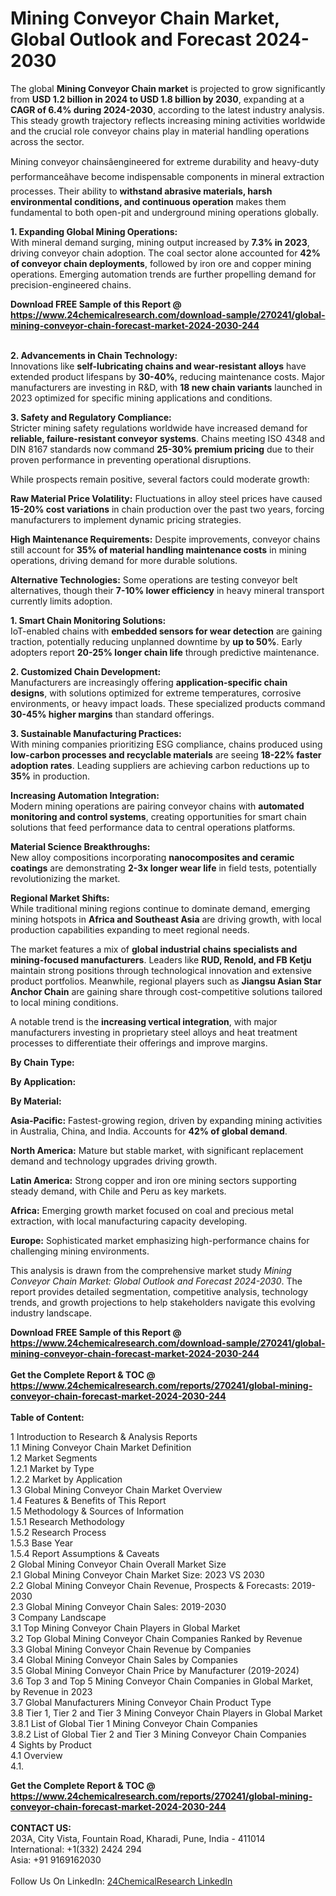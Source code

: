 <h1>Mining Conveyor Chain Market, Global Outlook and Forecast 2024-2030</h1><p>The global <strong>Mining Conveyor Chain market</strong> is projected to grow significantly from <strong>USD 1.2 billion in 2024 to USD 1.8 billion by 2030</strong>, expanding at a <strong>CAGR of 6.4% during 2024-2030</strong>, according to the latest industry analysis. This steady growth trajectory reflects increasing mining activities worldwide and the crucial role conveyor chains play in material handling operations across the sector.</p><p>Mining conveyor chainsâengineered for extreme durability and heavy-duty performanceâhave become indispensable components in mineral extraction processes. Their ability to <strong>withstand abrasive materials, harsh environmental conditions, and continuous operation</strong> makes them fundamental to both open-pit and underground mining operations globally.</p><p><strong>1. Expanding Global Mining Operations:</strong><br>
With mineral demand surging, mining output increased by <strong>7.3% in 2023</strong>, driving conveyor chain adoption. The coal sector alone accounted for <strong>42% of conveyor chain deployments</strong>, followed by iron ore and copper mining operations. Emerging automation trends are further propelling demand for precision-engineered chains.</p><div><b>Download FREE Sample of this Report @ 
            <a href="https://www.24chemicalresearch.com/download-sample/270241/global-mining-conveyor-chain-forecast-market-2024-2030-244">
            https://www.24chemicalresearch.com/download-sample/270241/global-mining-conveyor-chain-forecast-market-2024-2030-244</a></b></div><br><p><strong>2. Advancements in Chain Technology:</strong><br>
Innovations like <strong>self-lubricating chains and wear-resistant alloys</strong> have extended product lifespans by <strong>30-40%</strong>, reducing maintenance costs. Major manufacturers are investing in R&amp;D, with <strong>18 new chain variants</strong> launched in 2023 optimized for specific mining applications and conditions.</p><p><strong>3. Safety and Regulatory Compliance:</strong><br>
Stricter mining safety regulations worldwide have increased demand for <strong>reliable, failure-resistant conveyor systems</strong>. Chains meeting ISO 4348 and DIN 8167 standards now command <strong>25-30% premium pricing</strong> due to their proven performance in preventing operational disruptions.</p><p>While prospects remain positive, several factors could moderate growth:</p><p><strong>Raw Material Price Volatility:</strong> Fluctuations in alloy steel prices have caused <strong>15-20% cost variations</strong> in chain production over the past two years, forcing manufacturers to implement dynamic pricing strategies.</p><p><strong>High Maintenance Requirements:</strong> Despite improvements, conveyor chains still account for <strong>35% of material handling maintenance costs</strong> in mining operations, driving demand for more durable solutions.</p><p><strong>Alternative Technologies:</strong> Some operations are testing conveyor belt alternatives, though their <strong>7-10% lower efficiency</strong> in heavy mineral transport currently limits adoption.</p><p><strong>1. Smart Chain Monitoring Solutions:</strong><br>
IoT-enabled chains with <strong>embedded sensors for wear detection</strong> are gaining traction, potentially reducing unplanned downtime by <strong>up to 50%</strong>. Early adopters report <strong>20-25% longer chain life</strong> through predictive maintenance.</p><p><strong>2. Customized Chain Development:</strong><br>
Manufacturers are increasingly offering <strong>application-specific chain designs</strong>, with solutions optimized for extreme temperatures, corrosive environments, or heavy impact loads. These specialized products command <strong>30-45% higher margins</strong> than standard offerings.</p><p><strong>3. Sustainable Manufacturing Practices:</strong><br>
With mining companies prioritizing ESG compliance, chains produced using <strong>low-carbon processes and recyclable materials</strong> are seeing <strong>18-22% faster adoption rates</strong>. Leading suppliers are achieving carbon reductions up to <strong>35%</strong> in production.</p><p><strong>Increasing Automation Integration:</strong><br>
	Modern mining operations are pairing conveyor chains with <strong>automated monitoring and control systems</strong>, creating opportunities for smart chain solutions that feed performance data to central operations platforms.</p><p><strong>Material Science Breakthroughs:</strong><br>
	New alloy compositions incorporating <strong>nanocomposites and ceramic coatings</strong> are demonstrating <strong>2-3x longer wear life</strong> in field tests, potentially revolutionizing the market.</p><p><strong>Regional Market Shifts:</strong><br>
	While traditional mining regions continue to dominate demand, emerging mining hotspots in <strong>Africa and Southeast Asia</strong> are driving growth, with local production capabilities expanding to meet regional needs.</p><p>The market features a mix of <strong>global industrial chains specialists and mining-focused manufacturers</strong>. Leaders like <strong>RUD, Renold, and FB Ketju</strong> maintain strong positions through technological innovation and extensive product portfolios. Meanwhile, regional players such as <strong>Jiangsu Asian Star Anchor Chain</strong> are gaining share through cost-competitive solutions tailored to local mining conditions.</p><p>A notable trend is the <strong>increasing vertical integration</strong>, with major manufacturers investing in proprietary steel alloys and heat treatment processes to differentiate their offerings and improve margins.</p><p><strong>By Chain Type:</strong></p><p><strong>By Application:</strong></p><p><strong>By Material:</strong></p><p><strong>Asia-Pacific:</strong> Fastest-growing region, driven by expanding mining activities in Australia, China, and India. Accounts for <strong>42% of global demand</strong>.</p><p><strong>North America:</strong> Mature but stable market, with significant replacement demand and technology upgrades driving growth.</p><p><strong>Latin America:</strong> Strong copper and iron ore mining sectors supporting steady demand, with Chile and Peru as key markets.</p><p><strong>Africa:</strong> Emerging growth market focused on coal and precious metal extraction, with local manufacturing capacity developing.</p><p><strong>Europe:</strong> Sophisticated market emphasizing high-performance chains for challenging mining environments.</p><p>This analysis is drawn from the comprehensive market study <em>Mining Conveyor Chain Market: Global Outlook and Forecast 2024-2030</em>. The report provides detailed segmentation, competitive analysis, technology trends, and growth projections to help stakeholders navigate this evolving industry landscape.</p><div><b>Download FREE Sample of this Report @ 
            <a href="https://www.24chemicalresearch.com/download-sample/270241/global-mining-conveyor-chain-forecast-market-2024-2030-244">
            https://www.24chemicalresearch.com/download-sample/270241/global-mining-conveyor-chain-forecast-market-2024-2030-244</a></b></div><br><div><b>Get the Complete Report & TOC @ 
            <a href="https://www.24chemicalresearch.com/reports/270241/global-mining-conveyor-chain-forecast-market-2024-2030-244">
            https://www.24chemicalresearch.com/reports/270241/global-mining-conveyor-chain-forecast-market-2024-2030-244</a></b></div><br>
            <b>Table of Content:</b><p>1 Introduction to Research & Analysis Reports<br />
    1.1 Mining Conveyor Chain Market Definition<br />
    1.2 Market Segments<br />
        1.2.1 Market by Type<br />
        1.2.2 Market by Application<br />
    1.3 Global Mining Conveyor Chain Market Overview<br />
    1.4 Features & Benefits of This Report<br />
    1.5 Methodology & Sources of Information<br />
        1.5.1 Research Methodology<br />
        1.5.2 Research Process<br />
        1.5.3 Base Year<br />
        1.5.4 Report Assumptions & Caveats<br />
2 Global Mining Conveyor Chain Overall Market Size<br />
    2.1 Global Mining Conveyor Chain Market Size: 2023 VS 2030<br />
    2.2 Global Mining Conveyor Chain Revenue, Prospects & Forecasts: 2019-2030<br />
    2.3 Global Mining Conveyor Chain Sales: 2019-2030<br />
3 Company Landscape<br />
    3.1 Top Mining Conveyor Chain Players in Global Market<br />
    3.2 Top Global Mining Conveyor Chain Companies Ranked by Revenue<br />
    3.3 Global Mining Conveyor Chain Revenue by Companies<br />
    3.4 Global Mining Conveyor Chain Sales by Companies<br />
    3.5 Global Mining Conveyor Chain Price by Manufacturer (2019-2024)<br />
    3.6 Top 3 and Top 5 Mining Conveyor Chain Companies in Global Market, by Revenue in 2023<br />
    3.7 Global Manufacturers Mining Conveyor Chain Product Type<br />
    3.8 Tier 1, Tier 2 and Tier 3 Mining Conveyor Chain Players in Global Market<br />
        3.8.1 List of Global Tier 1 Mining Conveyor Chain Companies<br />
        3.8.2 List of Global Tier 2 and Tier 3 Mining Conveyor Chain Companies<br />
4 Sights by Product<br />
    4.1 Overview<br />
        4.1.</p><div><b>Get the Complete Report & TOC @ 
            <a href="https://www.24chemicalresearch.com/reports/270241/global-mining-conveyor-chain-forecast-market-2024-2030-244">
            https://www.24chemicalresearch.com/reports/270241/global-mining-conveyor-chain-forecast-market-2024-2030-244</a></b></div><br><b>CONTACT US:</b><br>
            203A, City Vista, Fountain Road, Kharadi, Pune, India - 411014<br>
            International: +1(332) 2424 294<br>
            Asia: +91 9169162030 <br><br>
            Follow Us On LinkedIn: <a href="https://www.linkedin.com/company/24chemicalresearch/">24ChemicalResearch LinkedIn</a>